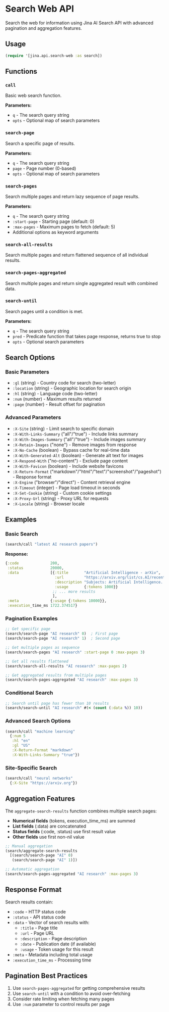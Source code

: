 # Search Web API

Search the web for information using Jina AI Search API with advanced pagination and aggregation features.

## Usage

```clojure
(require '[jina.api.search-web :as search])
```

## Functions

### `call`

Basic web search function.

**Parameters:**
- `q` - The search query string
- `opts` - Optional map of search parameters

### `search-page`

Search a specific page of results.

**Parameters:**
- `q` - The search query string  
- `page` - Page number (0-based)
- `opts` - Optional map of search parameters

### `search-pages`

Search multiple pages and return lazy sequence of page results.

**Parameters:**
- `q` - The search query string
- `:start-page` - Starting page (default: 0)
- `:max-pages` - Maximum pages to fetch (default: 5)
- Additional options as keyword arguments

### `search-all-results`

Search multiple pages and return flattened sequence of all individual results.

### `search-pages-aggregated`

Search multiple pages and return single aggregated result with combined data.

### `search-until`

Search pages until a condition is met.

**Parameters:**
- `q` - The search query string
- `pred` - Predicate function that takes page response, returns true to stop
- `opts` - Optional search parameters

## Search Options

### Basic Parameters
- `:gl` (string) - Country code for search (two-letter)
- `:location` (string) - Geographic location for search origin
- `:hl` (string) - Language code (two-letter)
- `:num` (number) - Maximum results returned
- `:page` (number) - Result offset for pagination

### Advanced Parameters
- `:X-Site` (string) - Limit search to specific domain
- `:X-With-Links-Summary` ("all"/"true") - Include links summary
- `:X-With-Images-Summary` ("all"/"true") - Include images summary
- `:X-Retain-Images` ("none") - Remove images from response
- `:X-No-Cache` (boolean) - Bypass cache for real-time data
- `:X-With-Generated-Alt` (boolean) - Generate alt text for images
- `:X-Respond-With` ("no-content") - Exclude page content
- `:X-With-Favicon` (boolean) - Include website favicons
- `:X-Return-Format` ("markdown"/"html"/"text"/"screenshot"/"pageshot") - Response format
- `:X-Engine` ("browser"/"direct") - Content retrieval engine
- `:X-Timeout` (integer) - Page load timeout in seconds
- `:X-Set-Cookie` (string) - Custom cookie settings
- `:X-Proxy-Url` (string) - Proxy URL for requests
- `:X-Locale` (string) - Browser locale

## Examples

### Basic Search

```clojure
(search/call "latest AI research papers")
```

**Response:**
```clojure
{:code              200,
 :status            20000,
 :data              [{:title       "Artificial Intelligence - arXiv",
                      :url         "https://arxiv.org/list/cs.AI/recent",
                      :description "Subjects: Artificial Intelligence...",
                      :usage       {:tokens 1000}}
                     ;; ... more results
                     ],
 :meta              {:usage {:tokens 10000}},
 :execution_time_ms 1722.374517}
```

### Pagination Examples

```clojure
;; Get specific page
(search/search-page "AI research" 0)  ; First page
(search/search-page "AI research" 1)  ; Second page

;; Get multiple pages as sequence
(search/search-pages "AI research" :start-page 0 :max-pages 3)

;; Get all results flattened
(search/search-all-results "AI research" :max-pages 2)

;; Get aggregated results from multiple pages
(search/search-pages-aggregated "AI research" :max-pages 3)
```

### Conditional Search

```clojure
;; Search until page has fewer than 10 results
(search/search-until "AI research" #(< (count (:data %)) 10))
```

### Advanced Search Options

```clojure
(search/call "machine learning" 
  {:num 5
   :hl "en"
   :gl "US"
   :X-Return-Format "markdown"
   :X-With-Links-Summary "true"})
```

### Site-Specific Search

```clojure
(search/call "neural networks"
  {:X-Site "https://arxiv.org"})
```

## Aggregation Features

The `aggregate-search-results` function combines multiple search pages:

- **Numerical fields** (tokens, execution_time_ms) are summed
- **List fields** (:data) are concatenated  
- **Status fields** (:code, :status) use first result value
- **Other fields** use first non-nil value

```clojure
;; Manual aggregation
(search/aggregate-search-results 
  [(search/search-page "AI" 0)
   (search/search-page "AI" 1)])

;; Automatic aggregation
(search/search-pages-aggregated "AI research" :max-pages 3)
```

## Response Format

Search results contain:
- `:code` - HTTP status code
- `:status` - API status code  
- `:data` - Vector of search results with:
  - `:title` - Page title
  - `:url` - Page URL
  - `:description` - Page description
  - `:date` - Publication date (if available)
  - `:usage` - Token usage for this result
- `:meta` - Metadata including total usage
- `:execution_time_ms` - Processing time

## Pagination Best Practices

1. Use `search-pages-aggregated` for getting comprehensive results
2. Use `search-until` with a condition to avoid over-fetching
3. Consider rate limiting when fetching many pages
4. Use `:num` parameter to control results per page
